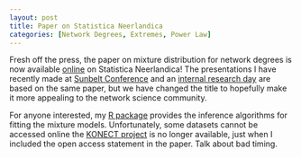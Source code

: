 ```yaml
---
layout: post
title: Paper on Statistica Neerlandica
categories: [Network Degrees, Extremes, Power Law]
---
```


Fresh off the press, the paper on mixture distribution for network degrees is now available [online](https://doi.org/10.1111/stan.12355) on Statistica Neerlandica! The presentations I have recently made at [Sunbelt Conference](/slides/sunbelt_20240630.html) and an [internal research day](/slides/research_day_20240710.html) are based on the same paper, but we have changed the title to hopefully make it more appealing to the network science community.

For anyone interested, my [R package](https://cran.r-project.org/package=crandep) provides the inference algorithms for fitting the mixture models. Unfortunately, some datasets cannot be accessed online the [KONECT project](http://konect.cc/) is no longer available, just when I included the open access statement in the paper. Talk about bad timing.



